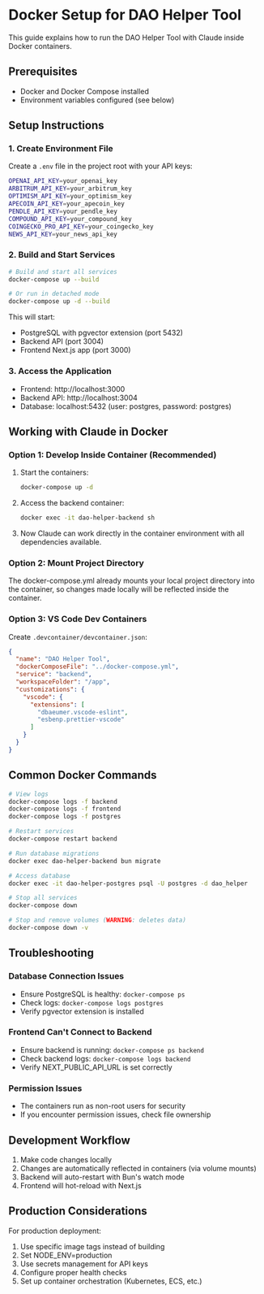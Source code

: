 # Docker Setup for DAO Helper Tool

This guide explains how to run the DAO Helper Tool with Claude inside Docker containers.

## Prerequisites

- Docker and Docker Compose installed
- Environment variables configured (see below)

## Setup Instructions

### 1. Create Environment File

Create a `.env` file in the project root with your API keys:

```bash
OPENAI_API_KEY=your_openai_key
ARBITRUM_API_KEY=your_arbitrum_key
OPTIMISM_API_KEY=your_optimism_key
APECOIN_API_KEY=your_apecoin_key
PENDLE_API_KEY=your_pendle_key
COMPOUND_API_KEY=your_compound_key
COINGECKO_PRO_API_KEY=your_coingecko_key
NEWS_API_KEY=your_news_api_key
```

### 2. Build and Start Services

```bash
# Build and start all services
docker-compose up --build

# Or run in detached mode
docker-compose up -d --build
```

This will start:
- PostgreSQL with pgvector extension (port 5432)
- Backend API (port 3004)
- Frontend Next.js app (port 3000)

### 3. Access the Application

- Frontend: http://localhost:3000
- Backend API: http://localhost:3004
- Database: localhost:5432 (user: postgres, password: postgres)

## Working with Claude in Docker

### Option 1: Develop Inside Container (Recommended)

1. Start the containers:
   ```bash
   docker-compose up -d
   ```

2. Access the backend container:
   ```bash
   docker exec -it dao-helper-backend sh
   ```

3. Now Claude can work directly in the container environment with all dependencies available.

### Option 2: Mount Project Directory

The docker-compose.yml already mounts your local project directory into the container, so changes made locally will be reflected inside the container.

### Option 3: VS Code Dev Containers

Create `.devcontainer/devcontainer.json`:

```json
{
  "name": "DAO Helper Tool",
  "dockerComposeFile": "../docker-compose.yml",
  "service": "backend",
  "workspaceFolder": "/app",
  "customizations": {
    "vscode": {
      "extensions": [
        "dbaeumer.vscode-eslint",
        "esbenp.prettier-vscode"
      ]
    }
  }
}
```

## Common Docker Commands

```bash
# View logs
docker-compose logs -f backend
docker-compose logs -f frontend
docker-compose logs -f postgres

# Restart services
docker-compose restart backend

# Run database migrations
docker exec dao-helper-backend bun migrate

# Access database
docker exec -it dao-helper-postgres psql -U postgres -d dao_helper

# Stop all services
docker-compose down

# Stop and remove volumes (WARNING: deletes data)
docker-compose down -v
```

## Troubleshooting

### Database Connection Issues
- Ensure PostgreSQL is healthy: `docker-compose ps`
- Check logs: `docker-compose logs postgres`
- Verify pgvector extension is installed

### Frontend Can't Connect to Backend
- Ensure backend is running: `docker-compose ps backend`
- Check backend logs: `docker-compose logs backend`
- Verify NEXT_PUBLIC_API_URL is set correctly

### Permission Issues
- The containers run as non-root users for security
- If you encounter permission issues, check file ownership

## Development Workflow

1. Make code changes locally
2. Changes are automatically reflected in containers (via volume mounts)
3. Backend will auto-restart with Bun's watch mode
4. Frontend will hot-reload with Next.js

## Production Considerations

For production deployment:
1. Use specific image tags instead of building
2. Set NODE_ENV=production
3. Use secrets management for API keys
4. Configure proper health checks
5. Set up container orchestration (Kubernetes, ECS, etc.)